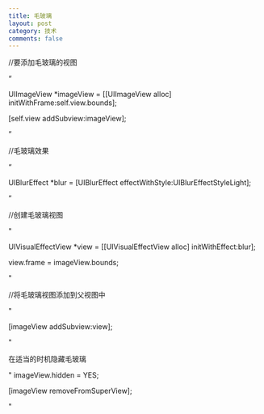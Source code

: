 ```yaml
---
title: 毛玻璃
layout: post
category: 技术
comments: false
---
```



//要添加毛玻璃的视图

“

UIImageView *imageView = [[UIImageView alloc] initWithFrame:self.view.bounds];

[self.view addSubview:imageView];

”

//毛玻璃效果

“

UIBlurEffect *blur = [UIBlurEffect effectWithStyle:UIBlurEffectStyleLight];

”

//创建毛玻璃视图

"

UIVisualEffectView *view = [[UIVisualEffectView alloc] initWithEffect:blur];

view.frame = imageView.bounds;

"

//将毛玻璃视图添加到父视图中

"

[imageView addSubview:view];

"


在适当的时机隐藏毛玻璃

"
imageView.hidden = YES;

[imageView removeFromSuperView];

"
